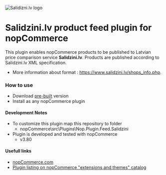 ![Salidizni.lv logo](https://static.salidzini.lv/images/logo_button.gif)


Salidzini.lv product feed plugin for nopCommerce
===========

This plugin enables nopCommerce products to be published to Latvian price comparison service **Salidzini.lv**. Products are published according to Salidzini.lv XML specification.

- More information about format : https://www.salidzini.lv/shops_info.php.

### How to use
- Download [pre-built](https://github.com/jitt-lv/salidzini-plugin-for-nopcommerce/raw/master/Build/Nop.Plugin.Feed.Salidzini.3.80.zip) version
- Install as any nopCommerce plugin

#### Development Notes
- To customize this plugin map this repository to folder
    - nopCommerce\src\Plugins\Nop.Plugin.Feed.Salidzini
- Plugin is developed and tested with nopCommerce 
    - v3.80

#### Usefull links

- [nopCommerce.com](http://www.nopcommerce.com)
- [Plugin listing on nopCommerce "extensions and themes" catalog](http://www.nopcommerce.com/p/2527/salidzinilv-product-feed.aspx/)

